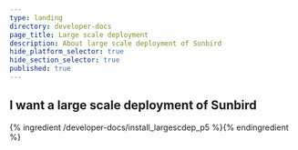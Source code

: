 ```yaml
---
type: landing
directory: developer-docs
page_title: Large scale deployment
description: About large scale deployment of Sunbird
hide_platform_selector: true
hide_section_selector: true
published: true
---
```

## I want a large scale deployment of Sunbird

{% ingredient /developer-docs/install_largescdep_p5 %}{% endingredient %}
